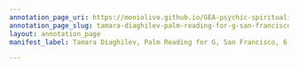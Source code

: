 ```yaml
---
annotation_page_uri: https://moniolivo.github.io/GEA-psychic-spirituality-recordings/annotations/tamara-diaghilev-palm-reading-for-g-san-francisco-6-may-1981-canvas-1-location.json
annotation_page_slug: tamara-diaghilev-palm-reading-for-g-san-francisco-6-may-1981-canvas-1-location
layout: annotation_page
manifest_label: Tamara Diaghilev, Palm Reading for G, San Francisco, 6 May 1981

---
```

